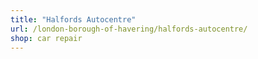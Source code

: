 ```yaml
---
title: "Halfords Autocentre"
url: /london-borough-of-havering/halfords-autocentre/
shop: car repair
---
```

